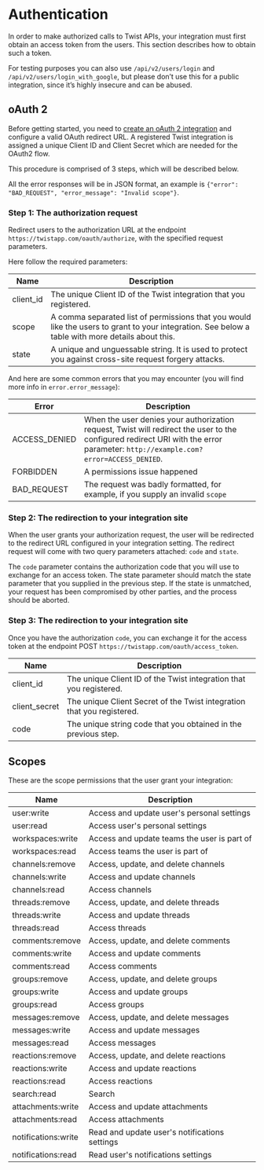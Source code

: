 # Authentication

In order to make authorized calls to Twist APIs, your integration must first obtain an access token from the users. This section describes how to obtain such a token.

For testing purposes you can also use `/api/v2/users/login` and `/api/v2/users/login_with_google`, but please don’t use this for a public integration, since it’s highly insecure and can be abused.

## oAuth 2

Before getting started, you need to [create an oAuth 2 integration](https://twistapp.com/integrations/create) and configure a valid OAuth redirect URL. A registered Twist integration is assigned a unique Client ID and Client Secret which are needed for the OAuth2 flow.

This procedure is comprised of 3 steps, which will be described below.

All the error responses will be in JSON format, an example is `{"error": "BAD_REQUEST", "error_message": "Invalid scope"}`.


### Step 1: The authorization request

Redirect users to the authorization URL at the endpoint `https://twistapp.com/oauth/authorize`, with the specified request parameters.

Here follow the required parameters:

| Name | Description |
| --- | --- | 
| client_id | The unique Client ID of the Twist integration that you registered. |
| scope | A comma separated list of permissions that you would like the users to grant to your integration. See below a table with more details about this. |
| state | A unique and unguessable string. It is used to protect you against cross-site request forgery attacks. |

And here are some common errors that you may encounter (you will find more info in `error.error_message`):

| Error | Description |
| --- | --- | 
| ACCESS_DENIED  | When the user denies your authorization request, Twist will redirect the user to the configured redirect URI with the error parameter: `http://example.com?error=ACCESS_DENIED`. |
| FORBIDDEN  | A permissions issue happened |
| BAD_REQUEST  | The request was badly formatted, for example, if you supply an invalid `scope`  |


### Step 2: The redirection to your integration site
When the user grants your authorization request, the user will be redirected to the redirect URL configured in your integration setting. The redirect request will come with two query parameters attached: `code` and `state`.

The `code` parameter contains the authorization code that you will use to exchange for an access token. The state parameter should match the state parameter that you supplied in the previous step. If the state is unmatched, your request has been compromised by other parties, and the process should be aborted.


### Step 3: The redirection to your integration site
Once you have the authorization `code`, you can exchange it for the access token at the endpoint POST `https://twistapp.com/oauth/access_token`.

| Name | Description |
| --- | --- | 
| client_id | The unique Client ID of the Twist integration that you registered. |
| client_secret | The unique Client Secret of the Twist integration that you registered. |
| code | The unique string code that you obtained in the previous step. |


## Scopes

These are the scope permissions that the user grant your integration:

| Name | Description |
| --- | --- | 
| user:write | Access and update user's personal settings |
| user:read | Access user's personal settings |
| workspaces:write | Access and update teams the user is part of |
| workspaces:read | Access teams the user is part of |
| channels:remove | Access, update, and delete channels |
| channels:write | Access and update channels |
| channels:read | Access channels |
| threads:remove | Access, update, and delete threads |
| threads:write | Access and update threads |
| threads:read | Access threads |
| comments:remove | Access, update, and delete comments |
| comments:write | Access and update comments |
| comments:read | Access comments |
| groups:remove | Access, update, and delete groups |
| groups:write | Access and update groups |
| groups:read | Access groups |
| messages:remove | Access, update, and delete messages |
| messages:write | Access and update messages |
| messages:read | Access messages |
| reactions:remove | Access, update, and delete reactions |
| reactions:write | Access and update reactions |
| reactions:read | Access reactions |
| search:read | Search |
| attachments:write | Access and update attachments |
| attachments:read | Access attachments |
| notifications:write | Read and update user's notifications settings |
| notifications:read | Read user's notifications settings |
